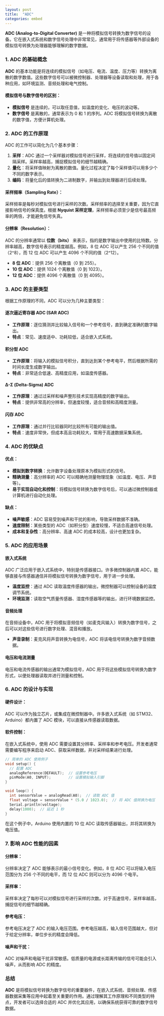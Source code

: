```yaml
---
layout: post
title:  "ADC"
categories: embed
---
```


**ADC (Analog-to-Digital Converter)** 是一种将模拟信号转换为数字信号的设备。它在嵌入式系统和数字信号处理中非常常见，通常用于将传感器等外部设备的模拟信号转换为处理器能够理解的数字数据。

### 1. **ADC 的基础概念**

**ADC** 的基本功能是将连续的模拟信号（如电压、电流、温度、压力等）转换为离散的数字数值。这些数字信号可以被微控制器、处理器等设备读取和处理，用于各种应用，如环境监测、音频处理和电气控制。

#### 模拟信号与数字信号的区别：
- **模拟信号** 是连续的，可以取任意值，如温度的变化、电压的波动等。
- **数字信号** 是离散的，通常表示为 0 和 1 的序列。ADC 将模拟信号转换为离散的数字值，方便计算机处理。

### 2. **ADC 的工作原理**

ADC 的工作可以简化为几个基本步骤：
1. **采样**：ADC 通过一个采样器对模拟信号进行采样，将连续的信号值以固定间隔采样。采样率越高，捕捉模拟信号的细节越精确。
2. **量化**：将采样值映射为离散的数值。量化过程决定了每个采样值可以用多少个不同的数字表示。
3. **编码**：将量化后的值转换为二进制数字，并输出到处理器进行后续处理。

#### 采样频率（Sampling Rate）：
采样频率是每秒对模拟信号进行采样的次数。采样频率的选择至关重要，因为它直接影响信号的保真度。根据 **Nyquist 采样定理**，采样频率必须至少是信号最高频率的两倍，才能避免信号失真。

#### 分辨率（Resolution）：
ADC 的分辨率通常以 **位数（bits）** 来表示，指的是数字输出中使用的比特数。分辨率越高，数字信号表示的精度越高。例如，8 位 ADC 可以产生 256 个不同的值（2^8），而 12 位 ADC 可以产生 4096 个不同的值（2^12）。

- **8 位 ADC**：提供 256 个离散值（0 到 255）。
- **10 位 ADC**：提供 1024 个离散值（0 到 1023）。
- **12 位 ADC**：提供 4096 个离散值（0 到 4095）。

### 3. **ADC 的主要类型**

根据工作原理的不同，ADC 可以分为几种主要类型：

#### **逐次逼近寄存器 ADC (SAR ADC)**
- **工作原理**：逐位猜测并比较输入信号和一个参考信号，直到确定准确的数字输出。
- **特点**：常见、速度适中、功耗较低，适合嵌入式系统。
  
#### **积分型 ADC**
- **工作原理**：将输入的模拟信号积分，直到达到某个参考电平，然后根据所需的时间长度生成数字输出。
- **特点**：非常适合低速、高精度应用，如温度传感器。

#### **Δ-Σ (Delta-Sigma) ADC**
- **工作原理**：通过过采样和噪声整形技术实现高精度的数字输出。
- **特点**：提供非常高的分辨率，但速度较慢，适合音频和高精度测量。

#### **闪存 ADC**
- **工作原理**：通过并行比较器同时比较所有可能的输出值。
- **特点**：速度非常快，但成本高且功耗较大，常用于高速数据采集系统。

### 4. **ADC 的优缺点**

#### **优点**：
- **模拟到数字转换**：允许数字设备处理原本为模拟形式的信号。
- **精确测量**：高分辨率的 ADC 可以精确地测量物理现象（如温度、电压、声音等）。
- **易于实现自动化和控制**：将模拟信号转换为数字信号后，可以通过微控制器或计算机进行自动化处理。

#### **缺点**：
- **噪声敏感**：ADC 容易受到噪声和干扰的影响，导致采样数据不准确。
- **速度限制**：某些类型的 ADC（如积分型）速度较慢，不适合高速信号处理。
- **成本和复杂性**：高分辨率、高速 ADC 的成本较高，设计也更加复杂。

### 5. **ADC 的应用场景**

#### **嵌入式系统**
ADC 广泛应用于嵌入式系统中，特别是传感器接口。许多微控制器内置 ADC，能够直接与传感器通信并将模拟信号转换为数字信号，用于进一步处理。
- **温度监控**：通过 ADC 读取温度传感器的输出，微控制器可以控制设备的温度调节系统。
- **环境监测**：读取空气质量传感器、湿度传感器等的输出，进行环境数据监控。

#### **音频处理**
在音频设备中，ADC 用于将模拟音频信号（如麦克风输入）转换为数字信号，之后可以对这些信号进行数字处理、混音和播放。
- **声音录制**：麦克风将声音转换为电信号，ADC 将该电信号转换为数字音频数据。
  
#### **电压和电流测量**
电压和电流传感器的输出通常为模拟信号，ADC 用于将这些模拟信号转换为数字形式，以便处理器读取并进行测量和控制。

### 6. **ADC 的设计与实现**

#### 硬件设计：
ADC 可以作为独立芯片，或集成在微控制器中。许多嵌入式系统（如 STM32、Arduino）都内置了 ADC 模块，可以直接从传感器读取数据。

#### 软件控制：
在嵌入式系统中，使用 ADC 需要设置其分辨率、采样率和参考电压。开发者通常需要编写程序来启动 ADC、获取采样数据，并对采样结果进行处理。

```c
// 简单的 ADC 使用例子
void setup() {
  // 配置 ADC
  analogReference(DEFAULT);  // 设置参考电压
  pinMode(A0, INPUT);        // 设置模拟输入引脚
}

void loop() {
  int sensorValue = analogRead(A0);  // 读取 ADC 值
  float voltage = sensorValue * (5.0 / 1023.0);  // 将 ADC 值转换为电压
  Serial.println(voltage);
  delay(1000);  // 延迟 1 秒
}
```

在这个例子中，Arduino 使用内置的 10 位 ADC 读取传感器输出，并将其转换为电压值。

### 7. **影响 ADC 性能的因素**

#### **分辨率**：
分辨率决定了 ADC 能够表示的最小信号变化。例如，8 位 ADC 可以将输入电压范围分为 256 个不同的电平，而 12 位 ADC 则可以分为 4096 个电平。

#### **采样率**：
采样率决定了每秒可以对模拟信号进行采样的次数。对于高速信号，采样率越高，捕捉信号的细节越精确。

#### **参考电压**：
参考电压决定了 ADC 的输入电压范围。参考电压越高，输入信号范围越大，但对于给定分辨率，单位步长的精度会降低。

#### **噪声和干扰**：
ADC 对噪声和电磁干扰非常敏感。低质量的电源或长距离传输的信号可能会引入噪声，从而影响 ADC 的精度。

### 总结

**ADC** 是将模拟信号转换为数字信号的重要器件，在嵌入式系统、音频处理、传感器数据采集等应用中起着至关重要的作用。通过理解其工作原理和不同类型的特点，开发者可以选择合适的 ADC 并优化其应用，以确保系统获得可靠的数字信号数据。
